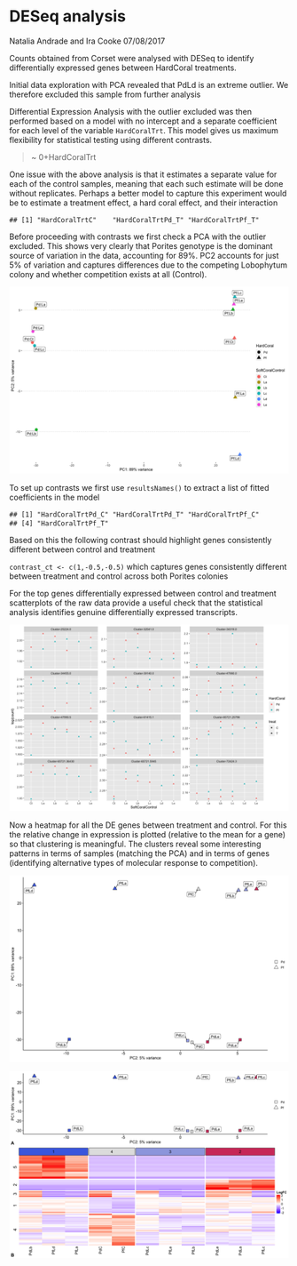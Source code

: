 DESeq analysis
================
Natalia Andrade and Ira Cooke
07/08/2017

Counts obtained from Corset were analysed with DESeq to identify
differentially expressed genes between HardCoral treatments.

Initial data exploration with PCA revealed that PdLd is an extreme
outlier. We therefore excluded this sample from further analysis

Differential Expression Analysis with the outlier excluded was then
performed based on a model with no intercept and a separate coefficient
for each level of the variable `HardCoralTrt`. This model gives us
maximum flexibility for statistical testing using different contrasts.

> ~ 0+HardCoralTrt

One issue with the above analysis is that it estimates a separate value
for each of the control samples, meaning that each such estimate will be
done without replicates. Perhaps a better model to capture this
experiment would be to estimate a treatment effect, a hard coral effect,
and their interaction

    ## [1] "HardCoralTrtC"    "HardCoralTrtPd_T" "HardCoralTrtPf_T"

Before proceeding with contrasts we first check a PCA with the outlier
excluded. This shows very clearly that Porites genotype is the dominant
source of variation in the data, accounting for 89%. PC2 accounts for
just 5% of variation and captures differences due to the competing
Lobophytum colony and whether competition exists at all (Control).

![](02_deseq_files/figure-gfm/unnamed-chunk-4-1.png)<!-- -->

To set up contrasts we first use `resultsNames()` to extract a list of
fitted coefficients in the model

    ## [1] "HardCoralTrtPd_C" "HardCoralTrtPd_T" "HardCoralTrtPf_C"
    ## [4] "HardCoralTrtPf_T"

Based on this the following contrast should highlight genes consistently
different between control and treatment

`contrast_ct <- c(1,-0.5,-0.5)` which captures genes consistently
different between treatment and control across both Porites colonies

For the top genes differentially expressed between control and treatment
scatterplots of the raw data provide a useful check that the statistical
analysis identifies genuine differentially expressed transcripts.

![](02_deseq_files/figure-gfm/unnamed-chunk-8-1.png)<!-- -->

Now a heatmap for all the DE genes between treatment and control. For
this the relative change in expression is plotted (relative to the mean
for a gene) so that clustering is meaningful. The clusters reveal some
interesting patterns in terms of samples (matching the PCA) and in terms
of genes (identifying alternative types of molecular response to
competition).

![](02_deseq_files/figure-gfm/unnamed-chunk-9-1.png)<!-- -->

![](02_deseq_files/figure-gfm/unnamed-chunk-10-1.png)<!-- -->
